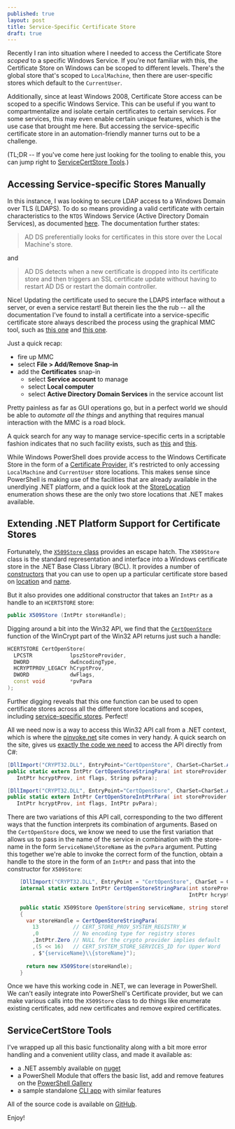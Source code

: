 ```yaml
---
published: true
layout: post
title: Service-Specific Certificate Store
draft: true
---
```


Recently I ran into situation where I needed to access the Certificate Store *scoped* to a specific Windows Service.  If you're not familiar with this, the Certificate Store on Windows can be scoped to different levels.  There's the global store that's scoped to `LocalMachine`, then there are user-specific stores which default to the `CurrentUser`.

Additionally, since at least Windows 2008, Certificate Store access can be scoped to a specific Windows Service.  This can be useful if you want to compartmentalize and isolate certain certificates to certain services.  For some services, this may even enable certain unique features, which is the use case that brought me here.  But accessing the service-specific certificate store in an automation-friendly manner turns out to be a challenge.

(TL;DR -- If you've come here just looking for the tooling to enable this, you can jump right to [ServiceCertStore Tools](#servicecertstore-tools).)

## Accessing Service-specific Stores Manually

In this instance, I was looking to secure LDAP access to a Windows Domain over TLS (LDAPS).  To do so means providing a valid certificate with certain characteristics to the `NTDS` Windows Service (Active Directory Domain Services), as documented [here](https://support.microsoft.com/en-us/help/321051/how-to-enable-ldap-over-ssl-with-a-third-party-certification-authority).  The documentation further states:

> AD DS preferentially looks for certificates in this store over the Local Machine's store.

and

> AD DS detects when a new certificate is dropped into its certificate store and then triggers an SSL certificate update without having to restart AD DS or restart the domain controller.

Nice!  Updating the certificate used to secure the LDAPS interface without a server, or even a service restart!  But therein lies the the rub -- all the documentation I've found to install a certificate into a service-specific certificate store always described the process using the graphical MMC tool, such as [this one](https://social.technet.microsoft.com/wiki/contents/articles/2980.ldap-over-ssl-ldaps-certificate.aspx#Exporting_the_LDAPS_Certificate_and_Importing_for_use_with_AD_DS) and [this one](https://docs.microsoft.com/en-us/previous-versions/windows/it-pro/windows-server-2008-R2-and-2008/dd941846(v=ws.10)#to-import-a-certificate-into-the-ad-ds-personal-store).

Just a quick recap:

* fire up MMC
* select **File > Add/Remove Snap-in**
* add the **Certificates** snap-in
  * select **Service account** to manage
  * select **Local computer**
  * select **Active Directory Domain Services** in the service account list

Pretty painless as far as GUI operations go, but in a perfect world we should be able to *automate all the things* and anything that requires manual interaction with the MMC is a road block.

A quick search for any way to manage service-specific certs in a scriptable fashion indicates that no such facility exists, such as [this](https://stackoverflow.com/questions/5149607/how-to-open-a-windows-service-certificate-store) and [this](https://social.technet.microsoft.com/Forums/en-US/07be0526-a8e7-4453-a1b0-910ff959758b/import-certificate-into-service-accounts-personal-store?forum=winserversecurity).

While Windows PowerShell does provide access to the Windows Certificate Store in the form of a [Certificate Provider](https://docs.microsoft.com/en-us/powershell/module/microsoft.powershell.security/about/about_certificate_provider), it's restricted to only accessing `LocalMachine` and `CurrentUser` store locations.  This makes sense since PowerShell is making use of the facilities that are already available in the unerdlying .NET platform, and a quick look at the [StoreLocation](https://docs.microsoft.com/en-us/dotnet/api/system.security.cryptography.x509certificates.storelocation) enumeration shows these are the only two store locations that .NET makes available.

## Extending .NET Platform Support for Certificate Stores

Fortunately, the [`X509Store` class](https://docs.microsoft.com/en-us/dotnet/api/system.security.cryptography.x509certificates.x509store) provides an escape hatch.  The `X509Store` class is the standard representation and interface into a Windows certificate store in the .NET Base Class Library (BCL).  It provides a number of [constructors](https://docs.microsoft.com/en-us/dotnet/api/system.security.cryptography.x509certificates.x509store.-ctor) that you can use to open up a particular certificate store based on [location](https://docs.microsoft.com/en-us/dotnet/api/system.security.cryptography.x509certificates.storelocation) and [name](https://docs.microsoft.com/en-us/dotnet/api/system.security.cryptography.x509certificates.storename).

But it also provides one additional constructor that takes an `IntPtr` as a handle to an `HCERTSTORE` store:

```csharp
public X509Store (IntPtr storeHandle);
```

Digging around a bit into the Win32 API, we find that the [`CertOpenStore`](https://docs.microsoft.com/en-us/windows/desktop/api/wincrypt/nf-wincrypt-certopenstore) function of the WinCrypt part of the Win32 API returns just such a handle:

```cpp
HCERTSTORE CertOpenStore(
  LPCSTR            lpszStoreProvider,
  DWORD             dwEncodingType,
  HCRYPTPROV_LEGACY hCryptProv,
  DWORD             dwFlags,
  const void        *pvPara
);
```

Further digging reveals that this one function can be used to open certificate stores across all the different store locations and scopes, including [service-specific stores](https://docs.microsoft.com/en-us/windows/desktop/SecCrypto/system-store-locations).  Perfect!

All we need now is a way to access this Win32 API call from a .NET context, which is where the [pinvoke.net](https://www.pinvoke.net/) site comes in very handy.  A quick search on the site, gives us [exactly the code we need](https://www.pinvoke.net/default.aspx/crypt32.certopenstore) to access the API directly from C#:

```csharp
[DllImport("CRYPT32.DLL", EntryPoint="CertOpenStore", CharSet=CharSet.Auto, SetLastError=true)]
public static extern IntPtr CertOpenStoreStringPara( int storeProvider, int encodingType,
   IntPtr hcryptProv, int flags, String pvPara);

[DllImport("CRYPT32.DLL", EntryPoint="CertOpenStore", CharSet=CharSet.Auto, SetLastError=true)]
public static extern IntPtr CertOpenStoreIntPtrPara( int storeProvider, int encodingType,
   IntPtr hcryptProv, int flags, IntPtr pvPara);
```

There are two variations of this API call, corresponding to the two different ways that the function interprets its combination of arguments.  Based on the `CertOpenStore` docs, we know we need to use the first variation that allows us to pass in the name of the service in combination with the store-name in the form `ServiceName\StoreName` as the `pvPara` argument.  Putting this together we're able to invoke the correct form of the function, obtain a handle to the store in the form of an `IntPtr` and pass that into the constructor for `X509Store`:

```csharp
    [DllImport("CRYPT32.DLL", EntryPoint = "CertOpenStore", CharSet = CharSet.Auto, SetLastError = true)]
    internal static extern IntPtr CertOpenStoreStringPara(int storeProvider, int encodingType,
                                                          IntPtr hcryptProv, int flags, String pvPara);

	public static X509Store OpenStore(string serviceName, string storeName)
    {
      var storeHandle = CertOpenStoreStringPara(
        13           // CERT_STORE_PROV_SYSTEM_REGISTRY_W
        ,0           // No encoding type for registry stores
        ,IntPtr.Zero // NULL for the crypto provider implies default
        ,(5 << 16)   // CERT_SYSTEM_STORE_SERVICES_ID for Upper Word
        , $"{serviceName}\\{storeName}");
      
      return new X509Store(storeHandle);
    }
```

Once we have this working code in .NET, we can leverage in PowerShell.  We can't easily integrate into PowerShell's Certificate provider, but we can make various calls into the `X509Store` class to do things like enumerate existing certificates, add new certificates and remove expired certificates.

## ServiceCertStore Tools

I've wrapped up all this basic functionality along with a bit more error handling and a convenient utility class, and made it available as:

* a .NET assembly available on [nuget](https://www.nuget.org/packages/Zyborg.Security.Cryptography.ServiceCertStore/)
* a PowerShell Module that offers the basic list, add and remove features on the [PowerShell Gallery](https://www.powershellgallery.com/packages/ServiceCertStore)
* a sample standalone [CLI app](https://github.com/zyborg/Zyborg.Security.Cryptography.ServiceCertStore/releases/download/v1.0.1.0/servicecerts-cli-1_0_1_0.zip) with similar features

All of the source code is available on [GitHub](https://github.com/zyborg/Zyborg.Security.Cryptography.ServiceCertStore/).

Enjoy!
